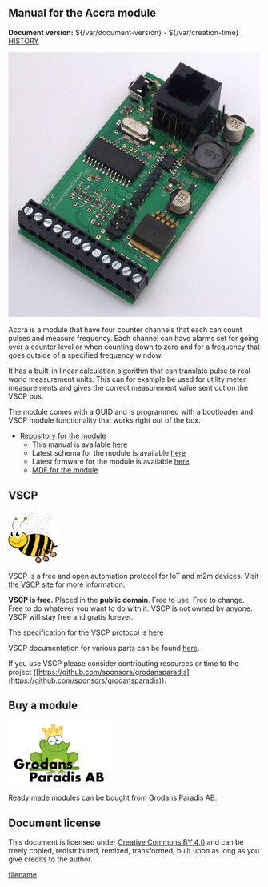 
## Manual for the Accra module

**Document version:** ${/var/document-version} - ${/var/creation-time}
[HISTORY](./history.md)


![Accra](/images/accra3.png)

Accra is a module that have four counter channels that each can count
pulses and measure frequency. Each channel can have alarms set for going
over a counter level or when counting down to zero and for a frequency
that goes outside of a specified frequency window.

It has a built-in linear calculation algorithm that can translate pulse
to real world measurement units. This can for example be used for
utility meter measurements and gives the correct measurement value sent
out on the VSCP bus.

The module comes with a GUID and is programmed with a bootloader and
VSCP module functionality that works right out of the box.

* [Repository for the module](https://github.com/grodansparadis/can4vscp_accra)
  * This manual is available [here](https://grodansparadis.github.io/can4vscp_accra/)
  * Latest schema for the module is available [here](https://github.com/grodansparadis/can4vscp_accra/tree/master/eagle)
  * Latest firmware for the module is available [here](https://github.com/grodansparadis/can4vscp_accra/tree/master/firmware)
  * [MDF for the module](https://github.com/grodansparadis/can4vscp_accra/tree/master/mdf)


## VSCP

![VSCP logo](./images/logo_100.png)

VSCP is a free and open automation protocol for IoT and m2m devices. Visit [the VSCP site](https://www.vscp.org) for more information.

**VSCP is free.** Placed in the **public domain**. Free to use. Free to change. Free to do whatever you want to do with it. VSCP is not owned by anyone. VSCP will stay free and gratis forever.

The specification for the VSCP protocol is [here](https://docs.vscp.org) 

VSCP documentation for various parts can be found [here](https://docs.vscp.org/).

If you use VSCP please consider contributing resources or time to the project ([https://github.com/sponsors/grodansparadis](https://github.com/sponsors/grodansparadis)).

## Buy a module

<img src="./images/grodan_logo.png" alt="Grodans PAradis AB" width="200"/>

Ready made modules can be bought from [Grodans Paradis AB](https://www.grodansparadis.com).

## Document license

This document is licensed under [Creative Commons BY 4.0](https://creativecommons.org/licenses/by/4.0/) and can be freely copied, redistributed, remixed, transformed, built upon as long as you give credits to the author.



[filename](./bottom-copyright.md ':include')
